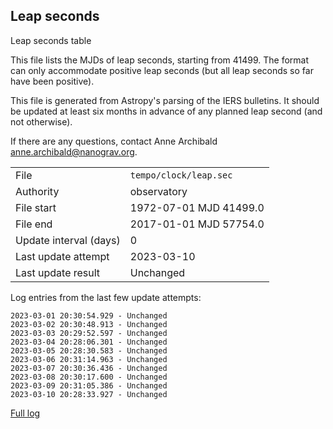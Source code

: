 
## Leap seconds

Leap seconds table

This file lists the MJDs of leap seconds, starting from 41499.
The format can only accommodate positive leap seconds (but all
leap seconds so far have been positive).

This file is generated from Astropy's parsing of the IERS
bulletins. It should be updated at least six months in advance
of any planned leap second (and not otherwise).

If there are any questions, contact Anne Archibald
<anne.archibald@nanograv.org>.

|     |     |
|:--- |:--- |
| File | `tempo/clock/leap.sec` |
| Authority | observatory |
| File start | 1972-07-01 MJD 41499.0 |
| File end | 2017-01-01 MJD 57754.0 |
| Update interval (days) | 0 |
| Last update attempt | 2023-03-10 |
| Last update result | Unchanged |

Log entries from the last few update attempts:
```
2023-03-01 20:30:54.929 - Unchanged
2023-03-02 20:30:48.913 - Unchanged
2023-03-03 20:29:52.597 - Unchanged
2023-03-04 20:28:06.301 - Unchanged
2023-03-05 20:28:30.583 - Unchanged
2023-03-06 20:31:14.963 - Unchanged
2023-03-07 20:30:36.436 - Unchanged
2023-03-08 20:30:17.600 - Unchanged
2023-03-09 20:31:05.386 - Unchanged
2023-03-10 20:28:33.927 - Unchanged
```
[Full log](https://raw.githubusercontent.com/ipta/pulsar-clock-corrections/main/log/tempo/clock/leap.sec.log)
